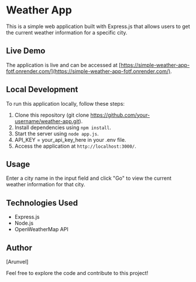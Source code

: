# Weather App

This is a simple web application built with Express.js that allows users to get the current weather information for a specific city.

## Live Demo

The application is live and can be accessed at [https://simple-weather-app-fotf.onrender.com/](https://simple-weather-app-fotf.onrender.com/).

## Local Development

To run this application locally, follow these steps:

1. Clone this repository (git clone https://github.com/your-username/weather-app.git).
2. Install dependencies using `npm install`.
3. Start the server using `node app.js`.
4. API_KEY = your_api_key_here in your .env file.
5. Access the application at `http://localhost:3000/`.

## Usage

Enter a city name in the input field and click "Go" to view the current weather information for that city.

## Technologies Used

- Express.js
- Node.js
- OpenWeatherMap API

## Author

[Arunvel]

Feel free to explore the code and contribute to this project!
